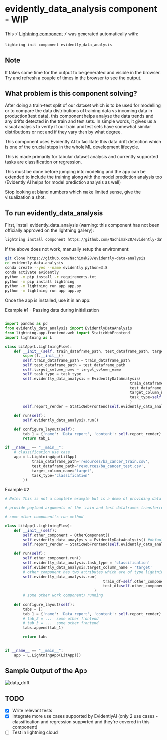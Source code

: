 # evidently_data_analysis component - WIP

This ⚡ [Lightning component](lightning.ai) ⚡ was generated automatically with:

```bash
lightning init component evidently_data_analysis
```

## Note
It takes some time for the output to be generated and visible in the browser. Try and refresh a couple of times in the browser to see the output.

## What problem is this component solving?
After doing a train-test split of our dataset which is to be used for modelling or to compare the data distributions of training data vs incoming data in production(test data), this component helps analyse the data trends and any drifts detected in the train and test sets. In simple words, it gives us a visual analysis to verify if our train and test sets have somewhat similar distributions or not and if they vary then by what degree.

This component uses Evidently AI to facilitate this data drift detection which is one of the crucial steps in the whole ML development lifecycle.

This is made primarily for tabular dataset analysis and currently supported tasks are classification or regression.

This must be done before jumping into modeling and the app can be extended to include the training along with the model prediction analysis too (Evidently AI helps for model prediction analysis as well)

Stop looking at bland numbers which make limited sense, give the visualization a shot.

## To run evidently_data_analysis

First, install evidently_data_analysis (warning: this component has not been officially approved on the lightning gallery):

```bash
lightning install component https://github.com/Nachimak28/evidently-data-analysis
```

If the above does not work, manually setup the environment:

```bash
git clone https://github.com/Nachimak28/evidently-data-analysis
cd evidently-data-analysis
conda create --yes --name evidently python=3.8
conda activate evidently
python -m pip install -r requirements.txt
python -m pip install lightning
python -m lightning run app app.py
python -m lightning run app app.py
```

Once the app is installed, use it in an app:

Example #1 - Passing data during initialization

```python

import pandas as pd
from evidently_data_analysis import EvidentlyDataAnalysis
from lightning.app.frontend.web import StaticWebFrontend
import lightning as L

class LitApp(L.LightningFlow):
    def __init__(self, train_dataframe_path, test_dataframe_path, target_column_name, task_type) -> None:
        super().__init__()
        self.train_dataframe_path = train_dataframe_path
        self.test_dataframe_path = test_dataframe_path
        self.target_column_name = target_column_name
        self.task_type = task_type
        self.evidently_data_analysis = EvidentlyDataAnalysis(
                                                        train_dataframe_path=self.train_dataframe_path,
                                                        test_dataframe_path=self.test_dataframe_path,
                                                        target_column_name=self.target_column_name,
                                                        task_type=self.task_type
                                                        )
        self.report_render = StaticWebFrontend(self.evidently_data_analysis.report_parent_path)

    def run(self):
        self.evidently_data_analysis.run()

    def configure_layout(self):
        tab_1 = {'name': 'Data report', 'content': self.report_render}
        return tab_1

if __name__ == "__main__":
    # classification use case
    app = L.LightningApp(LitApp(
            train_dataframe_path='resources/ba_cancer_train.csv',
            test_dataframe_path='resources/ba_cancer_test.csv',
            target_column_name='target',
            task_type='classification'
        ))

```

Example #2
```python
# Note: This is not a complete example but is a demo of providing data to the component during the execution of the run method of some other component instead of providing data during the initialization

# provide payload arguments of the train and test dataframes transferred from another component

# some other component's run method:

class LitApp(L.LightningFlow):
    def __init__(self):
        self.other_component = OtherComponent()
        self.evidently_data_anaylysis = EvidentlyDataAnalysis() #default initialization
        self.report_render = StaticWebFrontend(self.evidently_data_analysis.report_parent_path)

    def run(self):
        self.other_component.run()
        self.evidently_data_analysis.task_type = 'classification'
        self.evidently_data_analysis.target_column_name = 'target'
        # other_component has two attributes which are of type lightning.app.storage.payload.Payload
        self.evidently_data_analysis.run(
                                            train_df=self.other_component.train_df, 
                                            test_df=self.other_component.test_df
                                        )
        # some other work components running
    
    def configure_layout(self):
        tabs = []
        tab_1 = {'name': 'Data report', 'content': self.report_render}
        # tab_2 = ...  some other frontend
        # tab_3 = ...  some other frontend
        tabs.append(tab_1)

        return tabs
        

if __name__ == "__main__":
    app = L.LightningApp(LitApp())

```

## Sample Output of the App

![data_drift](https://user-images.githubusercontent.com/23210132/181892630-7a6afe2f-9ed1-43f3-9425-84c45fb8f665.PNG)

## TODO

- [x] Write relevant tests
- [x] Integrate more use cases supported by EvidentlyAI (only 2 use cases - classification and regression supported and they're covered in this component)
- [ ] Test in lightning cloud
